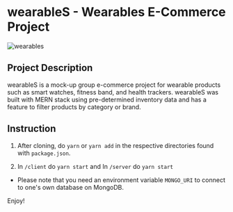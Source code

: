 # wearableS - Wearables E-Commerce Project


![wearables](https://user-images.githubusercontent.com/74286846/156651299-a5a4ad6a-498f-4871-ad1f-5c02d15f3cfe.gif)


## Project Description
wearableS is a mock-up group e-commerce project for wearable products such as smart watches, fitness band, and health trackers. wearableS was built with MERN stack using pre-determined inventory data and has a feature to filter products by category or brand.

## Instruction
1. After cloning, do
`yarn` or `yarn add` in the respective directories found with `package.json`.

2. In `/client` do `yarn start` and In `/server` do `yarn start`

* Please note that you need an environment variable `MONGO_URI` to connect to one's own database on MongoDB.

Enjoy!
